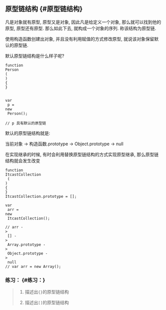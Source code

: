 ## 原型链结构 {#原型链结构}

凡是对象就有原型, 原型又是对象, 因此凡是给定义一个对象, 那么就可以找到他的原型, 原型还有原型. 那么如此下去, 就构成一个对象的序列. 称该结构为原型链.

使用构造函数创建出对象, 并且没有利用赋值的方式修改原型, 就说该对象保留默认的原型链.

默认原型链结构是什么样子呢?

```
function
Person
(
) 
{
}


var
 p = 
new
 Person();

// p 具有默认的原型链
```

默认的原型链结构就是:

当前对象 -&gt; 构造函数.prototype -&gt; Object.prototype -&gt; null

在实现继承的时候, 有时会利用替换原型链结构的方式实现原型继承, 那么原型链结构就会发生改变

```
function
ItcastCollection
 (
) 
{
}
ItcastCollection.prototype = [];

var
 arr = 
new
 ItcastCollection();

// arr -
>
 [] -
>
 Array.prototype -
>
 Object.prototype -
>
 null
// var arr = new Array();
```

### 练习： {#练习：}

> 1. 描述出`{}`的原型链结构
>
> 2. 描述出`[]`的原型链结构



